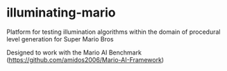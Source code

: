 # illuminating-mario
 Platform for testing illumination algorithms within the domain of procedural level generation for Super Mario Bros
 
 Designed to work with the Mario AI Benchmark (https://github.com/amidos2006/Mario-AI-Framework)
